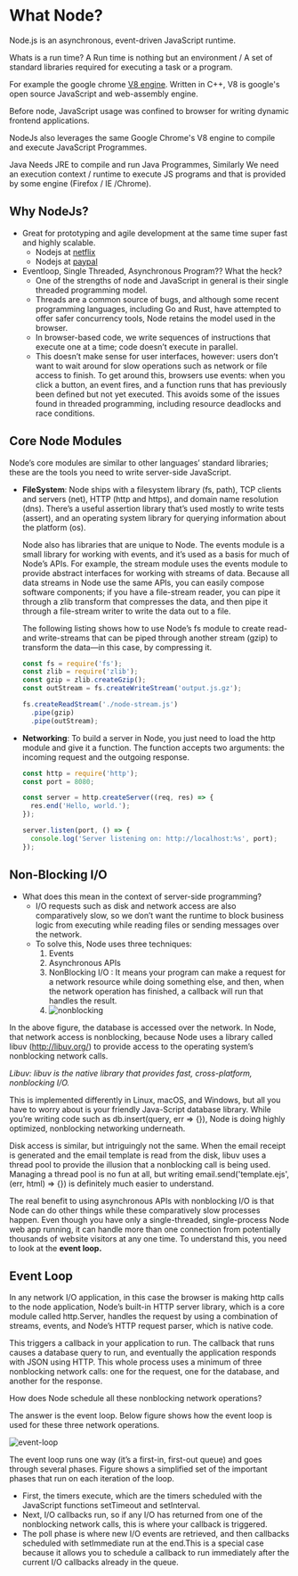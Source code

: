 # What Node?

Node.js is an asynchronous, event-driven JavaScript runtime.

Whats is a run time? A Run time is nothing but an environment / A set of standard libraries required for executing a task or a program.

For example the google chrome [V8 engine](https://v8.dev/). Written in C++, V8 is google's open source JavaScript and web-assembly engine.

Before node, JavaScript usage was confined to browser for writing dynamic frontend applications.

NodeJs also leverages the same Google Chrome's V8 engine to compile and execute JavaScript Programmes.

Java Needs JRE to compile and run Java Programmes, Similarly We need an execution context / runtime to execute JS programs and that is provided by some engine (Firefox / IE /Chrome).

## Why NodeJs?

- Great for prototyping and agile development at the same time super fast and highly scalable.
  - Nodejs at [netflix](https://youtu.be/p74282nDMX8)
  - Nodejs at [paypal](https://youtu.be/k2wkNMr9idE)
- Eventloop, Single Threaded, Asynchronous Program?? What the heck?
  - One of the strengths of node and JavaScript in general is their single threaded programming model.
  - Threads are a common source of bugs, and although some recent programming languages, including Go and Rust, have attempted to offer safer concurrency tools, Node retains the model used in the browser.
  - In browser-based code, we write sequences of instructions that execute one at a time; code doesn’t execute in parallel.
  - This doesn’t make sense for user interfaces, however: users don’t want to wait around for slow operations such as network or file access to finish. To get around this, browsers use events: when you click a button, an event fires, and a function runs that has previously been defined but not yet executed. This avoids some of the issues found in threaded programming, including resource deadlocks and race conditions.

## Core Node Modules

Node’s core modules are similar to other languages’ standard libraries; these are the tools you need to write server-side JavaScript.

- **FileSystem**: Node ships with a filesystem library (fs, path), TCP clients and servers (net), HTTP (http and https), and domain name resolution (dns). There’s a useful assertion library that’s used mostly to write tests (assert), and an operating system library for querying information about the platform (os).

  Node also has libraries that are unique to Node. The events module is a small library for working with events, and it’s used as a basis for much of Node’s APIs. For example, the stream module uses the events module to provide abstract interfaces for working with streams of data. Because all data streams in Node use the same APIs, you can easily compose software components; if you have a file-stream reader, you can pipe it through a zlib transform that compresses the data, and then pipe it through a file-stream writer to write the data out to a file.

  The following listing shows how to use Node’s fs module to create read- and write-streams that can be piped through another stream (gzip) to transform the data—in this case, by compressing it.

  ```javascript
  const fs = require('fs');
  const zlib = require('zlib');
  const gzip = zlib.createGzip();
  const outStream = fs.createWriteStream('output.js.gz');

  fs.createReadStream('./node-stream.js')
    .pipe(gzip)
    .pipe(outStream);
  ```

- **Networking**: To build a server in Node, you just need to load the http module and give it a function. The function accepts two arguments: the incoming request and the outgoing response.

  ```javascript
  const http = require('http');
  const port = 8080;

  const server = http.createServer((req, res) => {
    res.end('Hello, world.');
  });

  server.listen(port, () => {
    console.log('Server listening on: http://localhost:%s', port);
  });
  ```

## Non-Blocking I/O

- What does this mean in the context of server-side programming?
  - I/O requests such as disk and network access are also comparatively slow, so we don’t want the runtime to block business logic from executing while reading files or sending messages over the network.
  - To solve this, Node uses three techniques:
    1. Events
    2. Asynchronous APIs
    3. NonBlocking I/O : It means your program can make a request for a network resource while doing something else, and then, when the network operation has finished, a callback will run that handles the result.
    4. ![nonblocking](/Users/rishik_rohan/Documents/work/dev/code-academy/nodejs-dev/documentation/assets/nonblocking.jpg)


In the above figure, the database is accessed over the network. In Node, that network access is nonblocking, because Node uses a library called libuv (http://libuv.org/) to provide access to the operating system’s nonblocking network calls.

*Libuv: libuv is the native library that provides fast, cross-platform, nonblocking I/O.*

This is implemented differently in Linux, macOS, and Windows, but all you have to worry about is your friendly Java-Script database library. While you’re writing code such as db.insert(query, err => {}), Node is doing highly optimized, nonblocking networking underneath.

Disk access is similar, but intriguingly not the same. When the email receipt is generated and the email template is read from the disk, libuv uses a thread pool to provide the illusion that a nonblocking call is being used. Managing a thread pool is no fun at all, but writing email.send('template.ejs', (err, html) => {}) is definitely much easier to understand.

The real benefit to using asynchronous APIs with nonblocking I/O is that Node can do other things while these comparatively slow processes happen. Even though you have only a single-threaded, single-process Node web app running, it can handle more than one connection from potentially thousands of website visitors at any one time. To understand this, you need to look at the **event loop.**

## Event Loop

In any network I/O application, in this case the browser is making http calls to the node application, Node’s built-in HTTP server library, which is a core module called http.Server, handles the request by using a combination of streams, events, and Node’s HTTP request parser, which is native code.

This triggers a callback in your application to run. The callback that runs causes a database query to run, and eventually the application responds with JSON using HTTP. This whole process uses a minimum of three nonblocking network calls: one for the request, one for the database, and another for the response.

How does Node schedule all these nonblocking network operations?

The answer is the event loop. Below figure shows how the event loop is used for these three network operations.

![event-loop](/Users/rishik_rohan/Documents/work/dev/code-academy/nodejs-dev/documentation/assets/event-loop.jpg)

The event loop runs one way (it’s a first-in, first-out queue) and goes through several phases. Figure shows a simplified set of the important phases that run on each iteration of the loop.

- First, the timers execute, which are the timers scheduled with the JavaScript functions setTimeout and setInterval.
- Next, I/O callbacks run, so if any I/O has returned from one of the nonblocking network calls, this is where your callback is triggered.
- The poll phase is where new I/O events are retrieved, and then callbacks scheduled with setImmediate run at the end.This is a special case because it allows you to schedule a callback to run immediately after the current I/O callbacks already in the queue.
